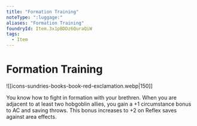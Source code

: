 ```yaml
---
title: "Formation Training"
noteType: ":luggage:"
aliases: "Formation Training"
foundryId: Item.3x1pBDDz6QuraQiW
tags:
  - Item
---
```


# Formation Training
![[icons-sundries-books-book-red-exclamation.webp|150]]

You know how to fight in formation with your brethren. When you are adjacent to at least two hobgoblin allies, you gain a +1 circumstance bonus to AC and saving throws. This bonus increases to +2 on Reflex saves against area effects.


